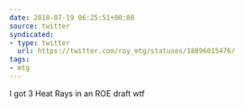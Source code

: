 ```yaml
---
date: 2010-07-19 06:25:51+00:00
source: twitter
syndicated:
- type: twitter
  url: https://twitter.com/roy_mtg/statuses/18896015476/
tags:
- mtg
---
```


I got 3 Heat Rays in an ROE draft wtf